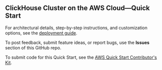 
## ClickHouse Cluster on the AWS Cloud—Quick Start

For architectural details, step-by-step instructions, and customization options, see the [deployment guide](https://fwd.aws/GPNNz?).

To post feedback, submit feature ideas, or report bugs, use the **Issues** section of this GitHub repo. 

To submit code for this Quick Start, see the [AWS Quick Start Contributor's Kit](https://aws-quickstart.github.io/).
